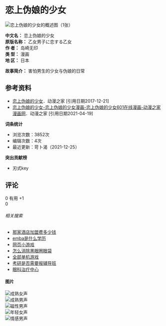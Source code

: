 # 恋上伪娘的少女

![恋上伪娘的少女的概述图（1张）](https://bkimg.cdn.bcebos.com/pic/241f95cad1c8a786216fb8fd6c09c93d71cf50f8?x-bce-process=image/resize,m_lfit,w_536,limit_1/quality,Q_70)

**中文名：** 恋上伪娘的少女  
**原版名称：** 乙女男子に恋する乙女  
**作    者：** 岛崎无印  
**类    型：** 漫画  
**地    区：** 日本  

**故事简介：** 害怕男生的少女与伪娘的日常  

## 参考资料

- [恋上伪娘的少女](https://www.dmzj.com/info/loveshoujiao.html)．动漫之家 [引用日期2017-12-21]
- [恋上伪娘的少女-恋上伪娘的少女漫画-恋上伪娘的少女601在线漫画-动漫之家漫画网](https://www.dmzj.com/info/loveshoujiao.html)．动漫之家 [引用日期2021-04-19]

**词条统计**

- 浏览次数：3852次
- 编辑次数：4次
- 最近更新：苛卜渴（2021-12-25）  

**突出贡献榜**

- 刃式key  

## 评论

0 有用 +1  
0  

###### 相关搜索

- [那家酒店加盟费多少钱](https://www.baidu.com/s?word=那家酒店加盟费多少钱)
- [emba是什么学历](https://www.baidu.com/s?word=emba是什么学历)
- [网页小游戏](https://www.baidu.com/s?word=网页小游戏)
- [怎么消除黑眼圈眼袋](https://www.baidu.com/s?word=怎么消除黑眼圈眼袋)
- [全部单机游戏](https://www.baidu.com/s?word=全部单机游戏)
- [考研是否需要报辅导班](https://www.baidu.com/s?word=考研是否需要报辅导班)
- [眼科治疗中心](https://www.baidu.com/s?word=眼科治疗中心)  

#### 图片
![成熟女声](https://baikebcs.bdimg.com/front-end/tts/voices/cheng_girl.png)  
![成熟男声](https://baikebcs.bdimg.com/front-end/tts/voices/cheng_boy.png)  
![磁性男声](https://baikebcs.bdimg.com/front-end/tts/voices/ci_boy.png)  
![年轻女声](https://baikebcs.bdimg.com/front-end/tts/voices/young_girl.png)  
![情感男声](https://baikebcs.bdimg.com/front-end/tts/voices/young_boy.png)  